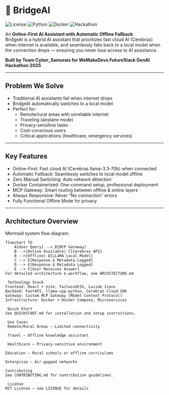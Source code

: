 # 🌉 BridgeAI

![License](https://img.shields.io/badge/License-MIT-green) ![Python](https://img.shields.io/badge/Python-3.11-blue) ![Docker](https://img.shields.io/badge/Docker-Container-blue) ![Hackathon](https://img.shields.io/badge/Hackathon-FutureStack25-purple)

An **Online-First AI Assistant with Automatic Offline Fallback**.  
BridgeAI is a hybrid AI assistant that prioritizes fast cloud AI (Cerebras) when internet is available, and seamlessly falls back to a local model when the connection drops — ensuring you never lose access to AI assistance.

**Built by Team Cyber_Samurais for WeMakeDevs FutureStack GenAI Hackathon 2025**

---

##  Problem We Solve
- Traditional AI assistants fail when internet drops   
- BridgeAI automatically switches to a local model  
- Perfect for:  
  -  Remote/rural areas with unreliable internet  
  -  Traveling (airplane mode)  
  -  Privacy-sensitive tasks  
  -  Cost-conscious users  
  -  Critical applications (healthcare, emergency services)

---

##  Key Features
-  Online-First: Fast cloud AI (Cerebras llama-3.3-70b) when connected  
-  Automatic Fallback: Seamlessly switches to local model offline  
-  Zero Manual Switching: Auto network detection  
-  Docker Containerized: One-command setup, professional deployment  
-  MCP Gateway: Smart routing between offline & online layers  
-  Always Responsive: Never “No connection” errors  
-  Fully Functional Offline Mode for privacy  

---

##  Architecture Overview

Mermaid system flow diagram:

```mermaid
flowchart TD
    A[User Query] --> B[MCP Gateway]
    B -->|Online Available| C[Cerebras API]
    B -->|Offline| D[LLaMA Local Model]
    C --> E[Response & Metadata Logged]
    D --> E[Response & Metadata Logged]
    E --> F[User Receives Answer]
For detailed architecture & workflow, see ARCHITECTURE.md

 Technology Stack
Frontend: React + Vite, TailwindCSS, Lucide Icons
Backend: FastAPI, llama-cpp-python, Cerebras Cloud SDK
Gateway: Custom MCP Gateway (Model Context Protocol)
Infrastructure: Docker + Docker Compose, Microservices

 Quick Start
See QUICKSTART.md for installation and setup instructions.

 Use Cases
 Remote/Rural Areas – Limited connectivity

 Travel – Offline knowledge assistant

 Healthcare – Privacy-sensitive environment

Education – Rural schools or offline curriculums

Enterprise – Air-gapped networks

Contributing
See CONTRIBUTING.md for contribution guidelines.

 License
MIT License – see LICENSE for details
